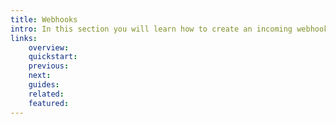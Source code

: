 ```yaml
---
title: Webhooks
intro: In this section you will learn how to create an incoming webhook.
links:
    overview:
    quickstart:
    previous:
    next:
    guides:
    related:
    featured:
---
```


